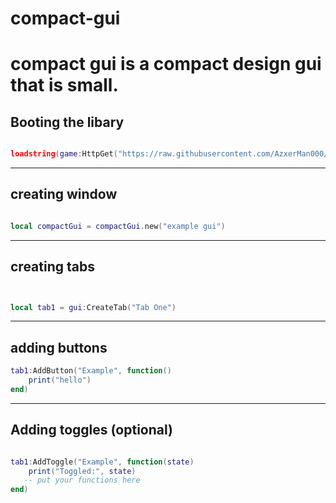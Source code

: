# compact-gui


# compact gui is a compact design gui that is small.


## Booting the libary

```lua

loadstring(game:HttpGet("https://raw.githubusercontent.com/AzxerMan000/compact-gui/refs/heads/main/Source.lua"))()


```


----

## creating window


```lua

local compactGui = compactGui.new("example gui")

```

------




## creating tabs 


```lua


local tab1 = gui:CreateTab("Tab One")

```


---

## adding buttons

```lua
tab1:AddButton("Example", function()
    print("hello")
end)

```

---


## Adding toggles (optional)


```lua

tab1:AddToggle("Example", function(state)
    print("Toggled:", state)
   -- put your functions here
end)

```


